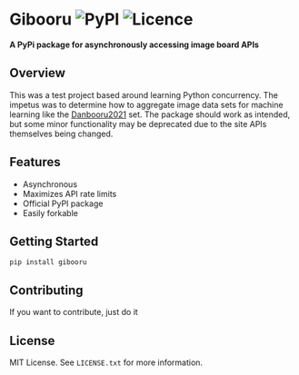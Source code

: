 # Gibooru ![PyPI](https://img.shields.io/pypi/v/gibooru) ![Licence](https://img.shields.io/pypi/l/gibooru)
**A PyPi package for asynchronously accessing image board APIs**

## Overview
This was a test project based around learning Python concurrency. The impetus was to determine how to aggregate image data sets for machine learning like the [Danbooru2021](https://www.gwern.net/Danbooru2021#danbooru2020) set. The package should work as intended, but some minor functionality may be deprecated due to the site APIs themselves being changed.

## Features
- Asynchronous
- Maximizes API rate limits
- Official PyPI package
- Easily forkable

## Getting Started
`pip install gibooru`

## Contributing
If you want to contribute, just do it

## License
MIT License. See `LICENSE.txt` for more information.

